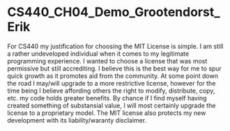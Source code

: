# CS440_CH04_Demo_Grootendorst_Erik
For CS440 my justification for choosing the MIT License is simple. I am still a rather undeveloped individual when it comes to my legitimate programming experience. I wanted to choose a license that was most permissive but still accrediting. I believe this is the best way for me to spur quick growth as it promotes aid from the community. At some point down the road I may/will upgrade to a more restrictive license, however for the time being I believe affording others the right to modify, distribute, copy, etc. my code holds greater benefits. By chance if I find myself having created something of substansial value, I will most certainly upgrade the license to a proprietary model. The MIT license also protects my new development with its liability/waranty disclaimer. 
